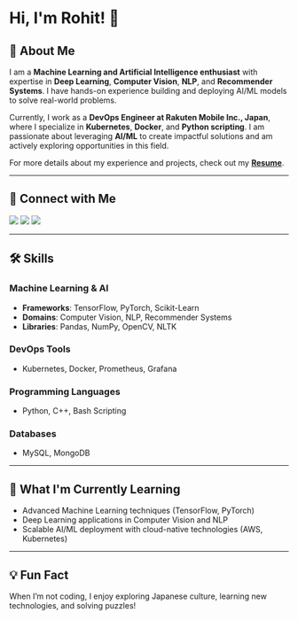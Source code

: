 # Hi, I'm Rohit! 👋

## 🚀 About Me
I am a **Machine Learning and Artificial Intelligence enthusiast** with expertise in **Deep Learning**, **Computer Vision**, **NLP**, and **Recommender Systems**. I have hands-on experience building and deploying AI/ML models to solve real-world problems.

Currently, I work as a **DevOps Engineer at Rakuten Mobile Inc., Japan**, where I specialize in **Kubernetes**, **Docker**, and **Python scripting**. I am passionate about leveraging **AI/ML** to create impactful solutions and am actively exploring opportunities in this field.

For more details about my experience and projects, check out my [**Resume**](#).

---

## 🔗 Connect with Me
[![](https://img.shields.io/badge/LinkedIn-0A66C2?style=for-the-badge&logo=linkedin&logoColor=white)](https://www.linkedin.com/in/rohit-hansdah-1b2251188/)
[![](https://img.shields.io/badge/Kaggle-20BEFF?style=for-the-badge&logo=Kaggle&logoColor=white)](https://www.kaggle.com/rohithansdah)
[![](https://img.shields.io/badge/GitHub-181717?style=for-the-badge&logo=github&logoColor=white)](https://github.com/RohitHansdah)

---

## 🛠 Skills
### **Machine Learning & AI**
- **Frameworks**: TensorFlow, PyTorch, Scikit-Learn
- **Domains**: Computer Vision, NLP, Recommender Systems
- **Libraries**: Pandas, NumPy, OpenCV, NLTK

### **DevOps Tools**
- Kubernetes, Docker, Prometheus, Grafana

### **Programming Languages**
- Python, C++, Bash Scripting

### **Databases**
- MySQL, MongoDB

---

## 🌱 What I'm Currently Learning
- Advanced Machine Learning techniques (TensorFlow, PyTorch)
- Deep Learning applications in Computer Vision and NLP
- Scalable AI/ML deployment with cloud-native technologies (AWS, Kubernetes)

---

## 💡 Fun Fact
When I’m not coding, I enjoy exploring Japanese culture, learning new technologies, and solving puzzles!
